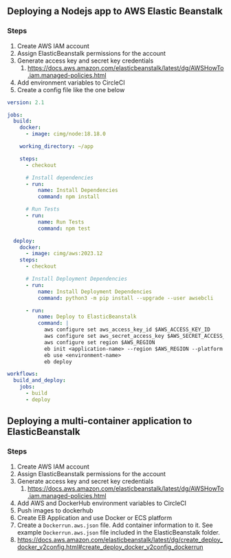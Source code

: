 ## Deploying a Nodejs app to AWS Elastic Beanstalk

### Steps

1. Create AWS IAM account
2. Assign ElasticBeanstalk permissions for the account
3. Generate access key and secret key credentials
	1. https://docs.aws.amazon.com/elasticbeanstalk/latest/dg/AWSHowTo.iam.managed-policies.html
4. Add environment variables to CircleCI
5. Create a config file like the one below

```yaml
version: 2.1

jobs:
  build:
    docker:
      - image: cimg/node:18.18.0

    working_directory: ~/app

    steps:
      - checkout

      # Install dependencies
      - run:
          name: Install Dependencies
          command: npm install

      # Run Tests
      - run:
          name: Run Tests
          command: npm test

  deploy:
    docker:
      - image: cimg/aws:2023.12
    steps:
      - checkout

      # Install Deployment Dependencies
      - run:
          name: Install Deployment Dependencies
          command: python3 -m pip install --upgrade --user awsebcli

      - run:
          name: Deploy to ElasticBeanstalk
          command: |
            aws configure set aws_access_key_id $AWS_ACCESS_KEY_ID
            aws configure set aws_secret_access_key $AWS_SECRET_ACCESS_KEY
            aws configure set region $AWS_REGION
            eb init <application-name> --region $AWS_REGION --platform "Docker running on 64bit Amazon Linux 2023"
            eb use <environment-name>
            eb deploy

workflows:
  build_and_deploy:
    jobs:
      - build
      - deploy

```


## Deploying a multi-container application to ElasticBeanstalk

### Steps

1. Create AWS IAM account
2. Assign ElasticBeanstalk permissions for the account
3. Generate access key and secret key credentials
	1. https://docs.aws.amazon.com/elasticbeanstalk/latest/dg/AWSHowTo.iam.managed-policies.html
4. Add AWS and DockerHub environment variables to CircleCI
5. Push images to dockerhub
6. Create EB Application and use Docker or ECS platform
7. Create a `Dockerrun.aws.json` file. Add container information to it. See example `Dockerrun.aws.json` file included in the ElasticBeanstalk folder.
  1. https://docs.aws.amazon.com/elasticbeanstalk/latest/dg/create_deploy_docker_v2config.html#create_deploy_docker_v2config_dockerrun
